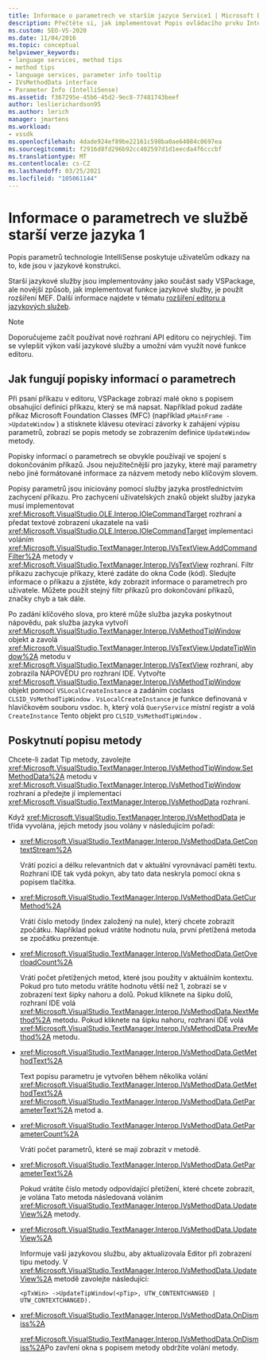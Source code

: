 ```yaml
---
title: Informace o parametrech ve starším jazyce Service1 | Microsoft Docs
description: Přečtěte si, jak implementovat Popis ovládacího prvku IntelliSense, který poskytuje uživatelům s nápovědami ve službě starší verze jazyka.
ms.custom: SEO-VS-2020
ms.date: 11/04/2016
ms.topic: conceptual
helpviewer_keywords:
- language services, method tips
- method tips
- language services, parameter info tooltip
- IVsMethodData interface
- Parameter Info (IntelliSense)
ms.assetid: f367295e-45b6-45d2-9ec8-77481743beef
author: leslierichardson95
ms.author: lerich
manager: jmartens
ms.workload:
- vssdk
ms.openlocfilehash: 4dade924ef89be22161c598ba0ae64084c0697ea
ms.sourcegitcommit: f2916d8fd296b92cc402597d1d1eecda4f6cccbf
ms.translationtype: MT
ms.contentlocale: cs-CZ
ms.lasthandoff: 03/25/2021
ms.locfileid: "105061144"
---
```

# <a name="parameter-info-in-a-legacy-language-service-1"></a>Informace o parametrech ve službě starší verze jazyka 1
Popis parametrů technologie IntelliSense poskytuje uživatelům odkazy na to, kde jsou v jazykové konstrukci.

 Starší jazykové služby jsou implementovány jako součást sady VSPackage, ale novější způsob, jak implementovat funkce jazykové služby, je použít rozšíření MEF. Další informace najdete v tématu [rozšíření editoru a jazykových služeb](../../extensibility/extending-the-editor-and-language-services.md).

> [!NOTE]
> Doporučujeme začít používat nové rozhraní API editoru co nejrychleji. Tím se vylepšit výkon vaší jazykové služby a umožní vám využít nové funkce editoru.

## <a name="how-parameter-info-tooltips-work"></a>Jak fungují popisky informací o parametrech
 Při psaní příkazu v editoru, VSPackage zobrazí malé okno s popisem obsahující definici příkazu, který se má napsat. Například pokud zadáte příkaz Microsoft Foundation Classes (MFC) (například `pMainFrame ->UpdateWindow` ) a stisknete klávesu otevírací závorky k zahájení výpisu parametrů, zobrazí se popis metody se zobrazením definice `UpdateWindow` metody.

 Popisky informací o parametrech se obvykle používají ve spojení s dokončováním příkazů. Jsou nejužitečnější pro jazyky, které mají parametry nebo jiné formátované informace za názvem metody nebo klíčovým slovem.

 Popisy parametrů jsou iniciovány pomocí služby jazyka prostřednictvím zachycení příkazu. Pro zachycení uživatelských znaků objekt služby jazyka musí implementovat <xref:Microsoft.VisualStudio.OLE.Interop.IOleCommandTarget> rozhraní a předat textové zobrazení ukazatele na vaši <xref:Microsoft.VisualStudio.OLE.Interop.IOleCommandTarget> implementaci voláním <xref:Microsoft.VisualStudio.TextManager.Interop.IVsTextView.AddCommandFilter%2A> metody v <xref:Microsoft.VisualStudio.TextManager.Interop.IVsTextView> rozhraní. Filtr příkazu zachycuje příkazy, které zadáte do okna Code (kód). Sledujte informace o příkazu a zjistěte, kdy zobrazit informace o parametrech pro uživatele. Můžete použít stejný filtr příkazů pro dokončování příkazů, značky chyb a tak dále.

 Po zadání klíčového slova, pro které může služba jazyka poskytnout nápovědu, pak služba jazyka vytvoří <xref:Microsoft.VisualStudio.TextManager.Interop.IVsMethodTipWindow> objekt a zavolá <xref:Microsoft.VisualStudio.TextManager.Interop.IVsTextView.UpdateTipWindow%2A> metodu v <xref:Microsoft.VisualStudio.TextManager.Interop.IVsTextView> rozhraní, aby zobrazila NÁPOVĚDU pro rozhraní IDE. Vytvořte <xref:Microsoft.VisualStudio.TextManager.Interop.IVsMethodTipWindow> objekt pomocí `VSLocalCreateInstance` a zadáním coclass `CLSID_VsMethodTipWindow` . `VsLocalCreateInstance` je funkce definovaná v hlavičkovém souboru vsdoc. h, který volá `QueryService` místní registr a volá `CreateInstance` Tento objekt pro `CLSID_VsMethodTipWindow` .

## <a name="providing-a-method-tip"></a>Poskytnutí popisu metody
 Chcete-li zadat Tip metody, zavolejte <xref:Microsoft.VisualStudio.TextManager.Interop.IVsMethodTipWindow.SetMethodData%2A> metodu v <xref:Microsoft.VisualStudio.TextManager.Interop.IVsMethodTipWindow> rozhraní a předejte jí implementaci <xref:Microsoft.VisualStudio.TextManager.Interop.IVsMethodData> rozhraní.

 Když <xref:Microsoft.VisualStudio.TextManager.Interop.IVsMethodData> je třída vyvolána, jejich metody jsou volány v následujícím pořadí:

- <xref:Microsoft.VisualStudio.TextManager.Interop.IVsMethodData.GetContextStream%2A>

     Vrátí pozici a délku relevantních dat v aktuální vyrovnávací paměti textu. Rozhraní IDE tak vydá pokyn, aby tato data neskryla pomocí okna s popisem tlačítka.

- <xref:Microsoft.VisualStudio.TextManager.Interop.IVsMethodData.GetCurMethod%2A>

     Vrátí číslo metody (index založený na nule), který chcete zobrazit zpočátku. Například pokud vrátíte hodnotu nula, první přetížená metoda se zpočátku prezentuje.

- <xref:Microsoft.VisualStudio.TextManager.Interop.IVsMethodData.GetOverloadCount%2A>

     Vrátí počet přetížených metod, které jsou použity v aktuálním kontextu. Pokud pro tuto metodu vrátíte hodnotu větší než 1, zobrazí se v zobrazení text šipky nahoru a dolů. Pokud kliknete na šipku dolů, rozhraní IDE volá <xref:Microsoft.VisualStudio.TextManager.Interop.IVsMethodData.NextMethod%2A> metodu. Pokud kliknete na šipku nahoru, rozhraní IDE volá <xref:Microsoft.VisualStudio.TextManager.Interop.IVsMethodData.PrevMethod%2A> metodu.

- <xref:Microsoft.VisualStudio.TextManager.Interop.IVsMethodData.GetMethodText%2A>

     Text popisu parametru je vytvořen během několika volání <xref:Microsoft.VisualStudio.TextManager.Interop.IVsMethodData.GetMethodText%2A> <xref:Microsoft.VisualStudio.TextManager.Interop.IVsMethodData.GetParameterText%2A> metod a.

- <xref:Microsoft.VisualStudio.TextManager.Interop.IVsMethodData.GetParameterCount%2A>

     Vrátí počet parametrů, které se mají zobrazit v metodě.

- <xref:Microsoft.VisualStudio.TextManager.Interop.IVsMethodData.GetParameterText%2A>

     Pokud vrátíte číslo metody odpovídající přetížení, které chcete zobrazit, je volána Tato metoda následovaná voláním <xref:Microsoft.VisualStudio.TextManager.Interop.IVsMethodData.UpdateView%2A> metody.

- <xref:Microsoft.VisualStudio.TextManager.Interop.IVsMethodData.UpdateView%2A>

     Informuje vaši jazykovou službu, aby aktualizovala Editor při zobrazení tipu metody. V <xref:Microsoft.VisualStudio.TextManager.Interop.IVsMethodData.UpdateView%2A> metodě zavolejte následující:

    ```
    <pTxWin> ->UpdateTipWindow(<pTip>, UTW_CONTENTCHANGED | UTW_CONTEXTCHANGED).
    ```

- <xref:Microsoft.VisualStudio.TextManager.Interop.IVsMethodData.OnDismiss%2A>

     <xref:Microsoft.VisualStudio.TextManager.Interop.IVsMethodData.OnDismiss%2A>Po zavření okna s popisem metody obdržíte volání metody.
